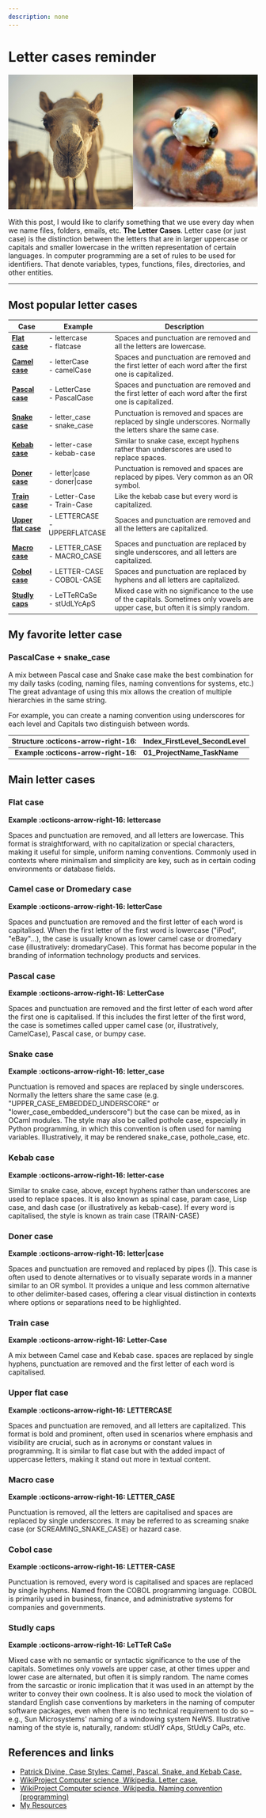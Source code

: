 ```yaml
---
description: none
---
```


# Letter cases reminder

![Camel case, snake case and other popular letter cases](../../assets/images/resources/letter-cases-portrait.jpg)


With this post, I would like to clarify something that we use every day when we name files, folders, emails, etc. **The Letter Cases**. Letter case (or just case) is the distinction between the letters that are in larger uppercase or capitals and smaller lowercase in the written representation of certain languages. In computer programming are a set of rules to be used for identifiers. That denote variables, types, functions, files, directories, and other entities.

---

## Most popular letter cases

| Case           | Example                            | Description                                                                                  |
|----------------|------------------------------------|----------------------------------------------------------------------------------------------|
| [**Flat case**](#flat-case) | - lettercase<br>- flatcase         | Spaces and punctuation are removed and all the letters are lowercase.                        |
| [**Camel case**](#camel-case-or-dromedary-case)     | - letterCase<br>- camelCase        | Spaces and punctuation are removed and the first letter of each word after the first one is capitalized. |
| [**Pascal case**](#pascal-case)    | - LetterCase<br>- PascalCase       | Spaces and punctuation are removed and the first letter of each word after the first one is capitalized. |
| [**Snake case**](#snake-case)     | - letter_case<br>- snake_case      | Punctuation is removed and spaces are replaced by single underscores. Normally the letters share the same case. |
| [**Kebab case**](#kebab-case)     | - letter-case<br>- kebab-case      | Similar to snake case, except hyphens rather than underscores are used to replace spaces.    |
| [**Doner case**](#doner-case)     | - letter\|case<br>- doner\|case    | Punctuation is removed and spaces are replaced by pipes. Very common as an OR symbol.        |
| [**Train case**](#train-case) | - Letter-Case<br>- Train-Case      | Like the kebab case but every word is capitalized.                                           |
| [**Upper flat case**](#upper-flat-case) | - LETTERCASE<br>- UPPERFLATCASE    | Spaces and punctuation are removed and all the letters are capitalized.                      |
| [**Macro case**](#macro-case)     | - LETTER_CASE<br>- MACRO_CASE      | Spaces and punctuation are replaced by single underscores, and all letters are capitalized.  |
| [**Cobol case**](#cobol-case)    | - LETTER-CASE<br>- COBOL-CASE      | Spaces and punctuation are replaced by hyphens and all letters are capitalized.              |
| [**Studly caps**](#studly-caps)    | - LeTTeRCaSe<br>- stUdLYcApS       | Mixed case with no significance to the use of the capitals. Sometimes only vowels are upper case, but often it is simply random. |


## My favorite letter case

### PascalCase + snake_case

A mix between Pascal case and Snake case make the best combination for my daily tasks (coding, naming files, naming conventions for systems, etc.) The great advantage of using this mix allows the creation of multiple hierarchies in the same string.

For example, you can create a naming convention using underscores for each level and Capitals two distinguish between words.

| Structure :octicons-arrow-right-16: | Index_FirstLevel_SecondLevel |
|-:|-|
| **Example :octicons-arrow-right-16:** | **01_ProjectName_TaskName** |


## Main letter cases

### Flat case

**Example :octicons-arrow-right-16: lettercase**

Spaces and punctuation are removed, and all letters are lowercase. This format is straightforward, with no capitalization or special characters, making it useful for simple, uniform naming conventions. Commonly used in contexts where minimalism and simplicity are key, such as in certain coding environments or database fields.

### Camel case or Dromedary case

**Example :octicons-arrow-right-16: letterCase**

Spaces and punctuation are removed and the first letter of each word is capitalised. When the first letter of the first word is lowercase ("iPod", "eBay"...), the case is usually known as lower camel case or dromedary case (illustratively: dromedaryCase). This format has become popular in the branding of information technology products and services.

### Pascal case

**Example :octicons-arrow-right-16: LetterCase**

Spaces and punctuation are removed and the first letter of each word after the first one is capitalised. If this includes the first letter of the first word, the case is sometimes called upper camel case (or, illustratively, CamelCase), Pascal case, or bumpy case.

### Snake case

**Example :octicons-arrow-right-16: letter_case**

Punctuation is removed and spaces are replaced by single underscores. Normally the letters share the same case (e.g. "UPPER_CASE_EMBEDDED_UNDERSCORE" or "lower_case_embedded_underscore") but the case can be mixed, as in OCaml modules. The style may also be called pothole case, especially in Python programming, in which this convention is often used for naming variables. Illustratively, it may be rendered snake_case, pothole_case, etc.

### Kebab case

**Example :octicons-arrow-right-16: letter-case**

Similar to snake case, above, except hyphens rather than underscores are used to replace spaces. It is also known as spinal case, param case, Lisp case, and dash case (or illustratively as kebab-case). If every word is capitalised, the style is known as train case (TRAIN-CASE)

### Doner case

**Example :octicons-arrow-right-16: letter|case**

Spaces and punctuation are removed and replaced by pipes (|). This case is often used to denote alternatives or to visually separate words in a manner similar to an OR symbol. It provides a unique and less common alternative to other delimiter-based cases, offering a clear visual distinction in contexts where options or separations need to be highlighted.

### Train case

**Example :octicons-arrow-right-16: Letter-Case**

A mix between Camel case and Kebab case. spaces are replaced by single hyphens, punctuation are removed and the first letter of each word is capitalised.

### Upper flat case

**Example :octicons-arrow-right-16: LETTERCASE**

Spaces and punctuation are removed, and all letters are capitalized. This format is bold and prominent, often used in scenarios where emphasis and visibility are crucial, such as in acronyms or constant values in programming. It is similar to flat case but with the added impact of uppercase letters, making it stand out more in textual content.

### Macro case

**Example :octicons-arrow-right-16: LETTER_CASE**

Punctuation is removed, all the letters are capitalised and spaces are replaced by single underscores. It may be referred to as screaming snake case (or SCREAMING_SNAKE_CASE) or hazard case.

### Cobol case

**Example :octicons-arrow-right-16: LETTER-CASE**

Punctuation is removed, every word is capitalised and spaces are replaced by single hyphens. Named from the COBOL programming language. COBOL is primarily used in business, finance, and administrative systems for companies and governments.

### Studly caps

**Example :octicons-arrow-right-16: LeTTeR CaSe**

Mixed case with no semantic or syntactic significance to the use of the capitals. Sometimes only vowels are upper case, at other times upper and lower case are alternated, but often it is simply random. The name comes from the sarcastic or ironic implication that it was used in an attempt by the writer to convey their own coolness. It is also used to mock the violation of standard English case conventions by marketers in the naming of computer software packages, even when there is no technical requirement to do so – e.g., Sun Microsystems' naming of a windowing system NeWS. Illustrative naming of the style is, naturally, random: stUdlY cAps, StUdLy CaPs, etc.




## References and links
- <a class="red" href="https://medium.com/better-programming/string-case-styles-camel-pascal-snake-and-kebab-case-981407998841">Patrick Divine, Case Styles: Camel, Pascal, Snake, and Kebab Case.</a>
- <a class="red" href="https://en.wikipedia.org/wiki/Letter_case">WikiProject Computer science, Wikipedia. Letter case.</a>
- <a class="red" href="https://en.wikipedia.org/wiki/Naming_convention_(programming)">WikiProject Computer science, Wikipedia. Naming convention (programming)</a>
- <a class="red" href="https://carlosgrande.me/category/resources/">My Resources</a>
